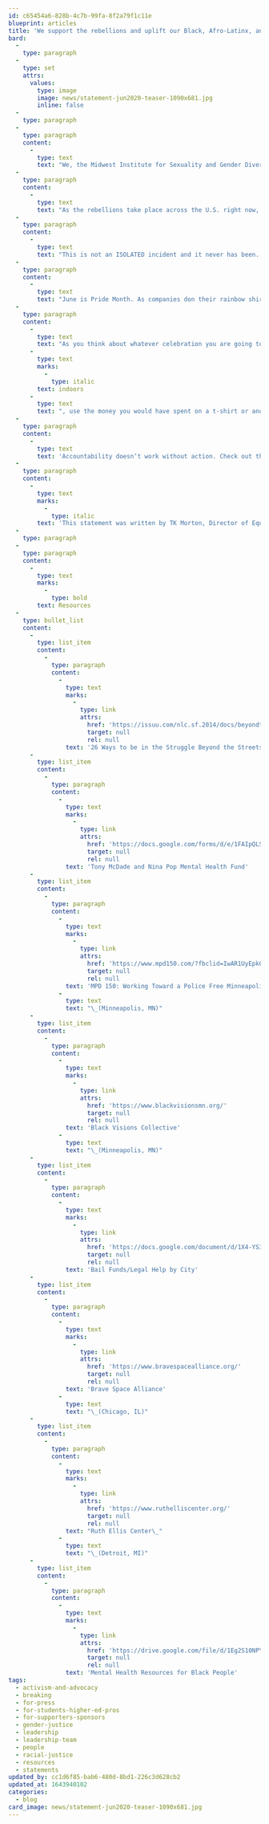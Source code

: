 ```yaml
---
id: c65454a6-828b-4c7b-99fa-8f2a79f1c11e
blueprint: articles
title: 'We support the rebellions and uplift our Black, Afro-Latinx, and Afro-Indigenous siblings'
bard:
  -
    type: paragraph
  -
    type: set
    attrs:
      values:
        type: image
        image: news/statement-jun2020-teaser-1090x681.jpg
        inline: false
  -
    type: paragraph
  -
    type: paragraph
    content:
      -
        type: text
        text: "We, the Midwest Institute for Sexuality and Gender Diversity, support the rebellions happening across the country and we are here to uplift our Black, Afro-Latinx, and Afro-Indigenous siblings.\_"
  -
    type: paragraph
    content:
      -
        type: text
        text: "As the rebellions take place across the U.S. right now, we need to note that some of the most violent acts by police happen right here in the Midwest. We have some of the worst places to live for Black people, especially Black Queer and Trans people. As a majority white queer organization we have a responsibility to hold ourselves and our community accountable.\_"
  -
    type: paragraph
    content:
      -
        type: text
        text: "This is not an ISOLATED incident and it never has been. The historical role of police in America is and always has been to oppress Black bodies. Slave catchers are police, KKK are police, your racist uncles are police, your liberal sisters are police. They may have the best of intentions, but we have seen time and time again that police are not held accountable and steal billions of dollars away from communities in the name of “safety.\" That money could be put into education, housing, confronting food deserts, but instead it is put toward “fancy police academies” and expanding jails to house more Black, Brown, and Indigenous people.\_"
  -
    type: paragraph
    content:
      -
        type: text
        text: "June is Pride Month. As companies don their rainbow shirts, sandals, bags, and other merchandise asking for your dollar, remember that we wouldn’t be here today if it wasn’t for Black and Latina Queer and Trans Women. Yes we live in a region often ignored for our anti-oppression movement work, but history is vital in our Midwest Queer and Trans communities—no one can tell our stories and our history except for us! Know your history and how this movement started well before Stonewall and is still ongoing today. Never forget what our ancestors did by putting themselves on the frontlines for something to which they said “enough is enough.” Black folks are doing the same thing right now and most of those on the frontlines are Black Queer, and Trans Women!\_"
  -
    type: paragraph
    content:
      -
        type: text
        text: "As you think about whatever celebration you are going to do\_"
      -
        type: text
        marks:
          -
            type: italic
        text: indoors
      -
        type: text
        text: ", use the money you would have spent on a t-shirt or another rainbow tote bag you will never use and donate to Black, Brown, and Indigenous Queer and Trans organizations instead. We especially want to uplift and highlight the story of Tony McDade, a Black Trans man who was killed on May 27 by police in Tallahassee, Florida.\_"
  -
    type: paragraph
    content:
      -
        type: text
        text: 'Accountability doesn’t work without action. Check out the links below for various jail funds, Black Trans led organizations, and how you can get involved if you can’t be on the frontlines.'
  -
    type: paragraph
    content:
      -
        type: text
        marks:
          -
            type: italic
        text: 'This statement was written by TK Morton, Director of Equity and Access for the Midwest Institute for Sexuality and Gender Diversity, A Black Trans person who is exhausted, but is always willing to fight.'
  -
    type: paragraph
  -
    type: paragraph
    content:
      -
        type: text
        marks:
          -
            type: bold
        text: Resources
  -
    type: bullet_list
    content:
      -
        type: list_item
        content:
          -
            type: paragraph
            content:
              -
                type: text
                marks:
                  -
                    type: link
                    attrs:
                      href: 'https://issuu.com/nlc.sf.2014/docs/beyondthestreets_final/4?fbclid=IwAR2ix5AOuTKWABnQlX_909sDrP90tfcSiepXVMYoWewq0T6yDB5pVFU6sow'
                      target: null
                      rel: null
                text: '26 Ways to be in the Struggle Beyond the Streets'
      -
        type: list_item
        content:
          -
            type: paragraph
            content:
              -
                type: text
                marks:
                  -
                    type: link
                    attrs:
                      href: 'https://docs.google.com/forms/d/e/1FAIpQLScFbCqnPzsY0pSi39i_AjsTpVZpqJ20IOlJoX37N5qOHqN6cA/viewform?fbclid=IwAR1iP6CPc0HbuuUbB157sPstMom9C4_i4WQP3slXJ7_cEPtL_J0-i7gQgXQ'
                      target: null
                      rel: null
                text: 'Tony McDade and Nina Pop Mental Health Fund'
      -
        type: list_item
        content:
          -
            type: paragraph
            content:
              -
                type: text
                marks:
                  -
                    type: link
                    attrs:
                      href: 'https://www.mpd150.com/?fbclid=IwAR1UyEpk06779cvIH_SSWE-QK8qwKQaBhhSxRf8hFq_8losHknZRnr0W1RI'
                      target: null
                      rel: null
                text: 'MPD 150: Working Toward a Police Free Minneapolis'
              -
                type: text
                text: "\_(Minneapolis, MN)"
      -
        type: list_item
        content:
          -
            type: paragraph
            content:
              -
                type: text
                marks:
                  -
                    type: link
                    attrs:
                      href: 'https://www.blackvisionsmn.org/'
                      target: null
                      rel: null
                text: 'Black Visions Collective'
              -
                type: text
                text: "\_(Minneapolis, MN)"
      -
        type: list_item
        content:
          -
            type: paragraph
            content:
              -
                type: text
                marks:
                  -
                    type: link
                    attrs:
                      href: 'https://docs.google.com/document/d/1X4-YS3vFn5CLL9QtJSU0xqmTh_h8XilXgOqGAjZISBI/preview?fbclid=IwAR3HivT2aZSaXEuUlUK0d3YXQJqeqNF82XcO5R649Z1bLw3BbUfd7-8WvX8&pru=AAABcopZCt0%2ALBzmEhSB82UWzyg2SlXLqA'
                      target: null
                      rel: null
                text: 'Bail Funds/Legal Help by City'
      -
        type: list_item
        content:
          -
            type: paragraph
            content:
              -
                type: text
                marks:
                  -
                    type: link
                    attrs:
                      href: 'https://www.bravespacealliance.org/'
                      target: null
                      rel: null
                text: 'Brave Space Alliance'
              -
                type: text
                text: "\_(Chicago, IL)"
      -
        type: list_item
        content:
          -
            type: paragraph
            content:
              -
                type: text
                marks:
                  -
                    type: link
                    attrs:
                      href: 'https://www.ruthelliscenter.org/'
                      target: null
                      rel: null
                text: "Ruth Ellis Center\_"
              -
                type: text
                text: "\_(Detroit, MI)"
      -
        type: list_item
        content:
          -
            type: paragraph
            content:
              -
                type: text
                marks:
                  -
                    type: link
                    attrs:
                      href: 'https://drive.google.com/file/d/1Eg2S10NPYhAVEMKwicHn2SHpT6KKW0aP/view?fbclid=IwAR0oxXnMo4UnBeSXq4WBlMSnGcklDH2zRdSC0n4XCijFMuUGBkViEdL8x8Y'
                      target: null
                      rel: null
                text: 'Mental Health Resources for Black People'
tags:
  - activism-and-advocacy
  - breaking
  - for-press
  - for-students-higher-ed-pros
  - for-supporters-sponsors
  - gender-justice
  - leadership
  - leadership-team
  - people
  - racial-justice
  - resources
  - statements
updated_by: cc1d6f85-bab6-480d-8bd1-226c3d628cb2
updated_at: 1643940102
categories:
  - blog
card_image: news/statement-jun2020-teaser-1090x681.jpg
---
```

